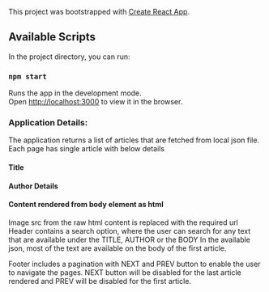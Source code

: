 This project was bootstrapped with [Create React App](https://github.com/facebook/create-react-app).

## Available Scripts

In the project directory, you can run:

### `npm start`

Runs the app in the development mode.<br>
Open [http://localhost:3000](http://localhost:3000) to view it in the browser.

### Application Details: 
The application returns a list of articles that are fetched from local json file.
Each page has single article with below details
 #### Title
 #### Author Details
 #### Content rendered from body element as html
 
Image src from the raw html content is replaced with the required url
Header contains a search option, where the user can search for any text that are available under the TITLE, AUTHOR or the BODY
In the available json, most of the text are available on the body of the first article.

Footer includes a pagination with NEXT and PREV button to enable the user to navigate the pages.
NEXT button will be disabled for the last article rendered and PREV will be disabled for the first article.






 
 
